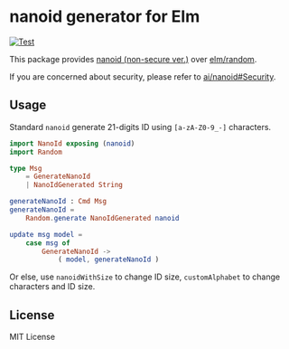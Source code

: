 # nanoid generator for Elm

[![Test](https://github.com/mather/elm-nanoid-non-secure/actions/workflows/build.yml/badge.svg)](https://github.com/mather/elm-nanoid-non-secure/actions/workflows/build.yml)

This package provides [nanoid (non-secure ver.)](https://github.com/ai/nanoid#non-secure) over [elm/random](https://package.elm-lang.org/packages/elm/random/latest/).

If you are concerned about security, please refer to [ai/nanoid#Security](https://github.com/ai/nanoid#security).

## Usage

Standard `nanoid` generate 21-digits ID using `[a-zA-Z0-9_-]` characters.

```elm
import NanoId exposing (nanoid)
import Random

type Msg
    = GenerateNanoId
    | NanoIdGenerated String

generateNanoId : Cmd Msg
generateNanoId =
    Random.generate NanoIdGenerated nanoid

update msg model =
    case msg of
        GenerateNanoId ->
            ( model, generateNanoId )
```

Or else, use `nanoidWithSize` to change ID size, `customAlphabet` to change characters and ID size.

## License

MIT License